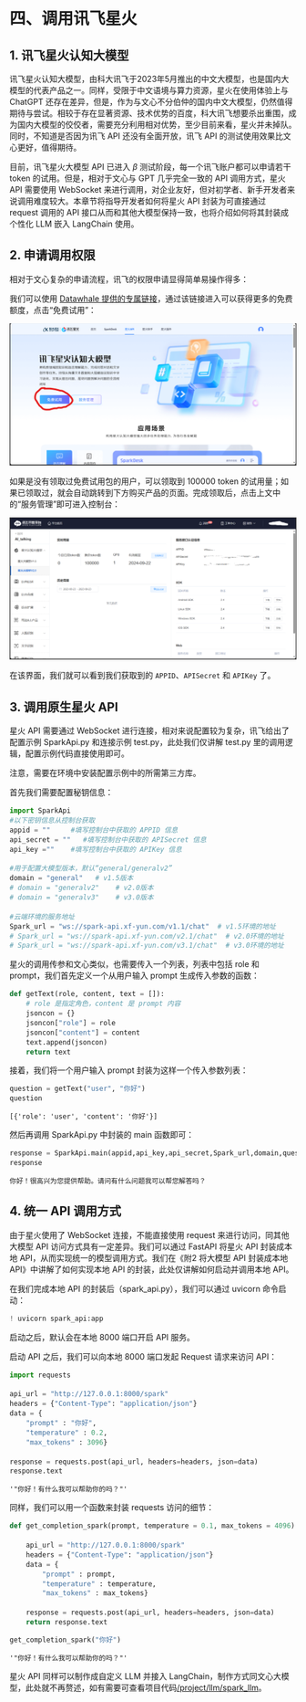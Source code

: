 # 四、调用讯飞星火

## 1. 讯飞星火认知大模型

讯飞星火认知大模型，由科大讯飞于2023年5月推出的中文大模型，也是国内大模型的代表产品之一。同样，受限于中文语境与算力资源，星火在使用体验上与 ChatGPT 还存在差异，但是，作为与文心不分伯仲的国内中文大模型，仍然值得期待与尝试。相较于存在显著资源、技术优势的百度，科大讯飞想要杀出重围，成为国内大模型的佼佼者，需要充分利用相对优势，至少目前来看，星火并未掉队。同时，不知道是否因为讯飞 API 还没有全面开放，讯飞 API 的测试使用效果比文心更好，值得期待。

目前，讯飞星火大模型 API 已进入 $\beta$ 测试阶段，每一个讯飞账户都可以申请若干 token 的试用。但是，相对于文心与 GPT 几乎完全一致的 API 调用方式，星火 API 需要使用 WebSocket 来进行调用，对企业友好，但对初学者、新手开发者来说调用难度较大。本章节将指导开发者如何将星火 API 封装为可直接通过 request 调用的 API 接口从而和其他大模型保持一致，也将介绍如何将其封装成个性化 LLM 嵌入 LangChain 使用。

## 2. 申请调用权限

相对于文心复杂的申请流程，讯飞的权限申请显得简单易操作得多：

我们可以使用 [Datawhale 提供的专属链接](https://xinghuo.xfyun.cn/sparkapi?ch=dwKeloHY)，通过该链接进入可以获得更多的免费额度，点击“免费试用”：

![](../figures/spark_1.png)

如果是没有领取过免费试用包的用户，可以领取到 100000 token 的试用量；如果已领取过，就会自动跳转到下方购买产品的页面。完成领取后，点击上文中的“服务管理”即可进入控制台：

![](../figures/spark_2.png)

在该界面，我们就可以看到我们获取到的 `APPID`、`APISecret` 和 `APIKey` 了。

## 3. 调用原生星火 API

星火 API 需要通过 WebSocket 进行连接，相对来说配置较为复杂，讯飞给出了配置示例 SparkApi.py 和连接示例 test.py，此处我们仅讲解 test.py 里的调用逻辑，配置示例代码直接使用即可。

注意，需要在环境中安装配置示例中的所需第三方库。

首先我们需要配置秘钥信息：


```python
import SparkApi
#以下密钥信息从控制台获取
appid = ""     #填写控制台中获取的 APPID 信息
api_secret = ""   #填写控制台中获取的 APISecret 信息
api_key =""    #填写控制台中获取的 APIKey 信息

#用于配置大模型版本，默认“general/generalv2”
domain = "general"   # v1.5版本
# domain = "generalv2"    # v2.0版本
# domain = "generalv3"    # v3.0版本

#云端环境的服务地址
Spark_url = "ws://spark-api.xf-yun.com/v1.1/chat"  # v1.5环境的地址
# Spark_url = "ws://spark-api.xf-yun.com/v2.1/chat"  # v2.0环境的地址
# Spark_url = "ws://spark-api.xf-yun.com/v3.1/chat"  # v3.0环境的地址
```

星火的调用传参和文心类似，也需要传入一个列表，列表中包括 role 和 prompt，我们首先定义一个从用户输入 prompt 生成传入参数的函数：


```python
def getText(role, content, text = []):
    # role 是指定角色，content 是 prompt 内容
    jsoncon = {}
    jsoncon["role"] = role
    jsoncon["content"] = content
    text.append(jsoncon)
    return text
```

接着，我们将一个用户输入 prompt 封装为这样一个传入参数列表：


```python
question = getText("user", "你好")
question
```




    [{'role': 'user', 'content': '你好'}]



然后再调用 SparkApi.py 中封装的 main 函数即可：


```python
response = SparkApi.main(appid,api_key,api_secret,Spark_url,domain,question)
response
```

    你好！很高兴为您提供帮助。请问有什么问题我可以帮您解答吗？

## 4. 统一 API 调用方式

由于星火使用了 WebSocket 连接，不能直接使用 request 来进行访问，同其他大模型 API 访问方式具有一定差异。我们可以通过 FastAPI 将星火 API 封装成本地 API，从而实现统一的模型调用方式。我们在《附2 将大模型 API 封装成本地 API》中讲解了如何实现本地 API 的封装，此处仅讲解如何启动并调用本地 API。

在我们完成本地 API 的封装后（spark_api.py），我们可以通过 uvicorn 命令启动：


```python
! uvicorn spark_api:app
```

启动之后，默认会在本地 8000 端口开启 API 服务。

启动 API 之后，我们可以向本地 8000 端口发起 Request 请求来访问 API：


```python
import requests

api_url = "http://127.0.0.1:8000/spark"
headers = {"Content-Type": "application/json"}
data = {
    "prompt" : "你好",
    "temperature" : 0.2,
    "max_tokens" : 3096}

response = requests.post(api_url, headers=headers, json=data)
response.text
```




    '"你好！有什么我可以帮助你的吗？"'



同样，我们可以用一个函数来封装 requests 访问的细节：


```python
def get_completion_spark(prompt, temperature = 0.1, max_tokens = 4096):

    api_url = "http://127.0.0.1:8000/spark"
    headers = {"Content-Type": "application/json"}
    data = {
        "prompt" : prompt,
        "temperature" : temperature,
        "max_tokens" : max_tokens}

    response = requests.post(api_url, headers=headers, json=data)
    return response.text
```


```python
get_completion_spark("你好")
```




    '"你好！有什么我可以帮助你的吗？"'



星火 API 同样可以制作成自定义 LLM 并接入 LangChain，制作方式同文心大模型，此处就不再赘述，如有需要可查看项目代码[/project/llm/spark_llm](/project/llm/spark_llm.py)。
